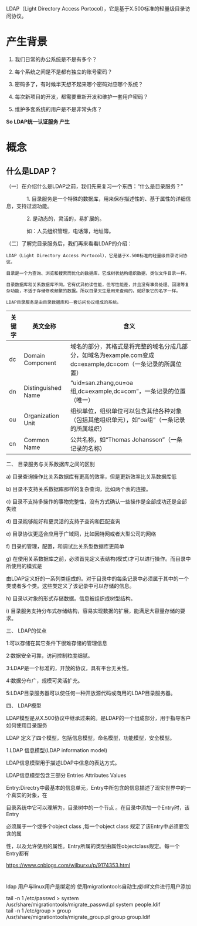 LDAP（Light Directory Access Portocol），它是基于X.500标准的轻量级目录访问协议。

# 产生背景

1. 我们日常的办公系统是不是有多个？

2. 每个系统之间是不是都有独立的账号密码？

3. 密码多了，有时候半天想不起来哪个密码对应哪个系统？

4. 每次新项目的开发，都需要重新开发和维护一套用户密码？

5. 维护多套系统的用户是不是非常头疼？

**So LDAP统一认证服务 产生**

# 概念

## 什么是LDAP？

（一）在介绍什么是LDAP之前，我们先来复习一个东西：“什么是目录服务？”

　　　　1. 目录服务是一个特殊的数据库，用来保存描述性的、基于属性的详细信息，支持过滤功能。

　　　　2. 是动态的，灵活的，易扩展的。

　　　　如：人员组织管理，电话簿，地址簿。

（二）了解完目录服务后，我们再来看看LDAP的介绍：

    LDAP（Light Directory Access Portocol），它是基于X.500标准的轻量级目录访问协议。

    目录是一个为查询、浏览和搜索而优化的数据库，它成树状结构组织数据，类似文件目录一样。

    目录数据库和关系数据库不同，它有优异的读性能，但写性能差，并且没有事务处理、回滚等复杂功能，不适于存储修改频繁的数据。所以目录天生是用来查询的，就好象它的名字一样。

    LDAP目录服务是由目录数据库和一套访问协议组成的系统。

关键字 |英文全称| 含义
-|-|-
dc| Domain Component| 域名的部分，其格式是将完整的域名分成几部分，如域名为example.com变成dc=example,dc=com（一条记录的所属位置）
dn| Distinguished Name| “uid=san.zhang,ou=oa组,dc=example,dc=com”，一条记录的位置（唯一）
ou| Organization Unit | 组织单位，组织单位可以包含其他各种对象（包括其他组织单元），如“oa组”（一条记录的所属组织）
cn| Common Name| 公共名称，如“Thomas Johansson”（一条记录的名称）





二、 目录服务与关系数据库之间的区别

a) 目录查询操作比关系数据库有更高的效率，但是更新效率比关系数据库低

b) 目录不支持关系数据库那样的复杂查询，比如两个表的连接。

c) 目录不支持多操作的事物完整性，没有方式确认一些操作是全部成功还是全部失败

d) 目录能够能好和更灵活的支持子查询和匹配查询

e) 目录协议更适合应用于广域网，比如因特网或者大型公司的网络

f) 目录的管理，配置，和调试比关系型数据库更简单

g) 在使用关系数据库之前，必须首先定义表结构(模式)才可以进行操作。而目录中所使用的模式是

由LDAP定义好的一系列类组成的。对于目录中的每条记录中必须属于其中的一个类或者多个类。这些类定义了该记录中可以存储的信息。

h) 目录以对象的形式存储数据。信息被组织成树型结构。

i) 目录服务支持分布式存储结构，容易实现数据的扩展，能满足大容量存储的要求。

三、 LDAP的优点

1:可以存储在其它条件下很难存储的管理信息

2:数据安全可靠，访问控制粒度细腻。

3:LDAP是一个标准的，开放的协议，具有平台无关性。

4:数据分布广，规模可灵活扩充。

5:LDAP目录服务器可以使任何一种开放源代码或商用的LDAP目录服务器。

四、 LDAP模型

LDAP模型是从X.500协议中继承过来的。是LDAP的一个组成部分，用于指导客户如何使用目录服务

LDAP 定义了四个模型，包括信息模型，命名模型，功能模型，安全模型。

1.LDAP 信息模型(LDAP information model)

LDAP信息模型用于描述LDAP中信息的表达方式。

LDAP信息模型包含三部分 Entries Attributes Values

Entry:Directry中最基本的信息单元，Entry中所包含的信息描述了现实世界中的一个真实的对象，在

目录系统中它可以理解为，目录树中的一个节点 。在目录中添加一个Entry时，该Entry

必须属于一个或多个object class ,每一个object class 规定了该Entry中必须要包含的属

性，以及允许使用的属性。Entry所属的类型由属性objectclass规定。每一个Entry都有



https://www.cnblogs.com/wilburxu/p/9174353.html



# 

ldap  用户与linux用户是绑定的
使用migrationtools自动生成ldif文件进行用户添加

tail -n 1 /etc/passwd > system  
/usr/share/migrationtools/migrate_passwd.pl system people.ldif  
 tail -n 1 /etc/group > group  
 /usr/share/migrationtools/migrate_group.pl group group.ldif 
